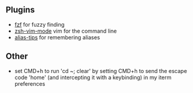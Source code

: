 ## Plugins
- [fzf](https://github.com/junegunn/fzf) for fuzzy finding
- [zsh-vim-mode](https://github.com/softmoth/zsh-vim-mode) vim for the command line
- [alias-tips](https://github.com/djui/alias-tips) for remembering aliases

## Other
- set CMD+h to run 'cd ~; clear' by setting CMD+h to send the escape code 'home' (and intercepting it with a keybinding) in my iterm preferences
